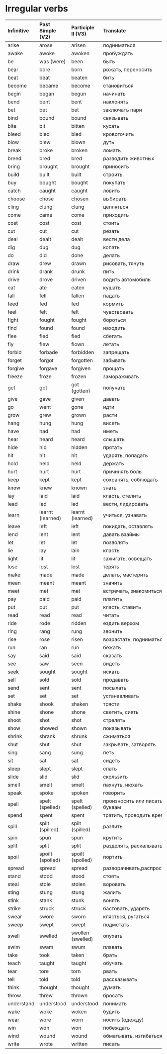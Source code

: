 # Irregular verbs

| Infinitive | Past Simple (V2)  | Participle II (V3) | Translate  | Frequency | Example |
| :------------- |:-------------|:-------------|:-------------|:-------------|:-------------|
| arise | arose  | arisen  | подниматься | 2573 | |
| awake | awoke | awoken  | пробуждать | 4650 |  |
| be | was (were) | been  | быть | 2 |  |
| bear | bore | born  | рожать, переносить | 1623 |  |
| beat | beat | beaten  | бить | 3021 |  |
| become | became | become  | становиться | 138 |  |
| begin | began | begun  | начинать | 164 |  |
| bend | bent | bent | наклонять | 2231 |  |
| bet | bet | bet  | заключать пари | 2705 |  |
| bind | bound | bound  | связывать | 2513 |  |
| bite | bit | bitten  | кусать | 3189 |  |
| bleed | bled | bled  | кровоточить | - |  |
| blow | blew | blown  | дуть | 1422 |  |
| break | broke | broken  | ломать | 501 |  |
| breed | bred | bred  | разводить животных | - |  |
| bring | brought | brought | приносить | 221 |  |
| build | built | built  | строить | 416 |  |
| buy | bought | bought  | покупать | 403 |  |
| catch | caught | caught  | ловить | 509 |  |
| choose | chose | chosen  | выбирать | 605 |  |
| cling | clung | clung  | цепляться | 4714 |  |
| come | came | come  | приходить | 70 |  |
| cost | cost | cost  | стоить | 1135 |  |
| cut | cut |  cut | резать | 425 |  |
| deal | dealt | dealt  | вести дела | 666 |  |
| dig | dug | dug  | копать | 2516 |  |
| do | did | done  | делать | 18 |  |
| draw | drew | drawn  | рисовать, тянуть | 601 |  |
| drink | drank | drunk  | пить | 1258 |  |
| drive | drove | driven  | водить автомобиль | 493 |  |
| eat | ate | eaten  | кушать | 554 |  |
| fall | fell | fallen  | падать | 418 |  |
| feed | fed | fed  | кормить | 1355 |  |
| feel | felt | felt  | чувствовать | 136 |  |
| fight | fought |  fought | бороться | 672 |  |
| find | found | found  | находить | 97 |  |
| flee | fled |  fled | сбегать | 2982 |  |
| fly | flew | flown  | летать | 945 |  |
| forbid | forbade | forbidden  | запрещать | 4741 |  |
| forget | forgot | forgotten  | забывать | 877 |  |
| forgive | forgave | forgiven  | прощать | 3672 |  |
| freeze | froze |  frozen | замораживать | 2875 |  |
| get | got | got (gotten)  | получать | 41 |  |
| give | gave | given  | давать | 98 |  |
| go | went | gone  | идти | 36 |  |
| grow | grew | grown  | расти | 356 |  |
| hang | hung | hung  | висеть | 878 |  |
| have | had |  had | иметь | 8 |  |
| hear | heard | heard  | слышать | 198 |  |
| hide | hid | hidden  | прятать | 1279 |  |
| hit | hit | hit  | ударять, попадать | 549 |  |
| hold | held | held  | держать | 217 |  |
| hurt | hurt | hurt  | причинять боль | 1160 |  |
| keep| kept | kept  | сохранять, соблюдать | 161 |  |
| know | knew  | known  | знать | 49 |  |
| lay | laid | laid  | класть, стелить | 810 |  |
| lead | led | led  | вести, лидировать | 319 |  |
| learn | learnt (learned) | learnt (learned)| учиться, узнавать | 321 |  |
| leave | left | left  | покидать, оставлять | 152 |  |
| lend | lent | lent  | давать взаймы | 3632 |  |
| let | let | let  | позволять | 158 |  |
| lie | lay | lain  | класть | 751 |  |
| light | lit | lit  | зажигать, освещать | 2395  |  |
| lose | lost | lost  | терять | 289 |  |
| make | made | made  | делать, мастерить | 46 |  |
| mean | meant | meant  | значить | 157 |  |
| meet | met | met  | встречать, знакомиться | 292 |  |
| pay | paid | paid  | платить | 293 |  |
| put | put | put  | класть, ставить | 153 |  |
| read | read | read  | читать | 346 |  |
| ride | rode | ridden  | ездить верхом | 1373 |  |
| ring | rang | rung  | звонить | 2388 |  |
| rise | rose | risen  | возрастать, подниматься | 734 |  |
| run | ran | run  | бежать | 205 |  |
| say | said | said  | сказать | 20 |  |
| see | saw | seen  | видеть | 58 |  |
| seek | sought | sought  | искать | 669 |  |
| sell | sold | sold  | продавать | 446 |  |
| send | sent | sent  | посылать | 407 |  |
| set | set | set  | устанавливать | 310 |  |
| shake | shook | shaken  | трясти | 957 |  |
| shine | shone | shone  | светить, сиять | 3447 |  |
| shoot | shot | shot  | стрелять | 739 |  |
| show | showed | shown  | показывать | 181 |  |
| shrink | shrank | shrunk  | сжиматься | 4516 |  |
| shut | shut | shut  | закрывать, затворять | 1563 |  |
| sing | sang | sung  | петь | 1065 |  |
| sit | sat | sat  | сидеть | 271 |  |
| sleep | slept | slept  | спать | 1184 |  |
| slide | slid | slid | скользить | 2242 |  |
| smell | smelt | smelt | пахнуть, нюхать | 2435 |  |
| speak | spoke | spoken | говорить | 341 |  |
| spell | spelt (spelled) | spelt (spelled) | произносить или писать по буквам | 4271 |  |
| spend | spent | spent  | тратить, проводить время | 347 |  |
| spill | spilt (spilled) | spilt (spilled)  | разлить | 3712 |  |
| spin | spun |  spun | крутить | 2689 |  |
| split | split | split | разделять, раскалывать | 2927 |  |
| spoil | spoilt (spoiled) | spoilt (spoiled)  | портить | - |  |
| spread | spread | spread  | разворачивать,распространять | 1405 |  |
| stand | stood | stood  | стоять | 285 |  |
| steal | stole |  stolen | воровать | 1811 |  |
| sting | stung | stung  | жалить | - |  |
| stink | stank | stunk  | вонять | - |  |
| strike | struck | struck | бастовать, ударять | 1162 |  |
| swear | swore | sworn  | клясться, ругаться | 3398 |  |
| sweep | swept | swept  | подметать | 2648 |  |
| swell | swelled | swollen (swelled)  | опухать | 4917 |  |
| swim | swam | swum  | плавать | 2907 |  |
| take | took | taken  | брать | 64 |  |
| teach | taught | taught  | обучать | 567 |  |
| tear | tore | torn  | рвать | 2238 |  |
| tell | told | told  | рассказывать | 104 |  |
| think | thought | thought  | думать | 57 |  |
| throw | threw |  thrown | бросать | 679 |  |
| understand | understood | understood  | понимать | 326 |  |
| wake | woke | woken  | будить | 1804 |  |
| wear | wore | worn  | носить (одежду) | 536 |  |
| win | won | won  | побеждать | 383 |  |
| wind | wound | wound  | обматывать, изгибаться | 2668 |  |
| write | wrote | written  | писать | 235 |  |
 


























